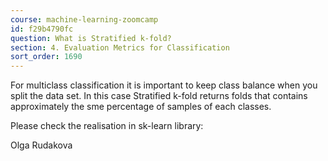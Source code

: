 ```yaml
---
course: machine-learning-zoomcamp
id: f29b4790fc
question: What is Stratified k-fold?
section: 4. Evaluation Metrics for Classification
sort_order: 1690
---
```


For multiclass classification it is important to keep class balance when you split the data set. In this case Stratified k-fold returns folds that contains approximately the sme percentage of samples of each classes.

Please check the realisation in sk-learn library:

Olga Rudakova

